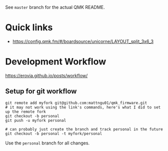 See `master` branch for the actual QMK README.

# Quick links
- https://config.qmk.fm/#/boardsource/unicorne/LAYOUT_split_3x6_3

# Development Workflow

https://erovia.github.io/posts/workflow/

## Setup for git workflow
```shell
git remote add myfork git@github.com:mattngu01/qmk_firmware.git
# it may not work using the link's commands, here's what I did to set up the remote fork
git checkout -b personal
git push -u myfork personal

# can probably just create the branch and track personal in the future
git checkout -b personal -t myfork/personal
```

Use the `personal` branch for all changes. 